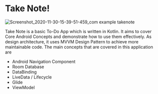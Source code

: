 # Take Note!

![Screenshot_2020-11-30-15-39-51-459_com example takenote](https://user-images.githubusercontent.com/48530342/100636514-d9ced100-3342-11eb-8ddd-11f4bba0b54f.jpg)

Take Note is a basic To-Do App which is written in Kotlin. It aims to cover Core Android Concepts and demonstrate how to use them effectively. As design architecture,
it uses MVVM Design Pattern to achieve more maintainable code. The main concepts that are covered in this application are 

* Android Navigation Component
* Room Database
* DataBinding
* LiveData / Lifecycle
* Glide
* ViewModel




